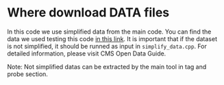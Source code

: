 # Where download DATA files

In this code we use simplified data from the main code. You can find the data we used testing this code [in this link](https://cernbox.cern.ch/index.php/s/lqHEasYWJpOZsfq). It is important that if the dataset is not simplified, it should be runned as input in `simplify_data.cpp`. For detailed information, please visit CMS Open Data Guide.

Note: Not simplified datas can be extracted by the main tool in tag and probe section.